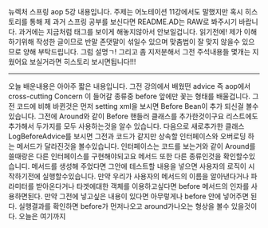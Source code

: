 뉴렉처 스프링 aop 5강 내용입니다. 주제는 어노테이션 11강에서도 말했지만 혹시 히스토리를 통해 제 과거 스프링 공부를 보신다면
README.AD는 RAW로 봐주시기 바랍니다. 과거에는 지금처럼 태그를 보이게 해놓지않아서 안보일겁니다.
읽기전에! 제가 이해하기위해 작성한 글이므로 반말 존댓말이 섞일수 있으며 맞춤법이 잘 맞지 않을수 있으므로 양해 부탁드립니다. 그럼 설명ㄱ!
그리고 좀 지저분해서 그전 주석내용들 몇개는 지웠어요 보실거라면 히스토리 보시면됩니다!!!

---------------------------------------------------------------------------------------------------------
오늘 배운내용은 아아주 짧은 내용입니다. 그전 강의에서 배웠떤 advice 즉 aop에서 cross-cutting Concern 이 들어갈 종류중 before 앞에만 꽃는 형태를 배울겁니다.
그전 코드에 비해 바뀐것은 먼저 setting xml을 보시면 Before Bean이 추가 되신걸 볼수있습니다.
그전에 Around와 같이 Before 핸들러 클래스를 추가한것이구요 리스트에도 추가해서 두가지를 모두 사용하는것을 알수 있습니다.
다음으로 새로추가한 클래스 LogBeforeAdvice를 보시면 그전과 코드가 같지만 상속할 인터페이스와 
오버로딩 하는 메서드가 달라진것을 볼수있습니다. 인터페이스는 코드를 보는거와 같이 Around를 쓸때랑은
다른 인터페이스를 구현해야되고요 메서드 또한 다른 종류인것을 확인할수있습니디. 메서드를 생성해 주었다면 그안에 테스트할 내용을 넣으면 사용자의 로직이 시작하기전에 실행할수있습니다. 만약
우리가 사용자의 메서드의 이름을 알아낸다거나 파라미터를 받아온다거나 타겟에대한 객체를 이용하고싶다면
before 메서드의 인자를 사용하면된다. 만약 그전에 넣고싶은 내용이 있다면 아무렇게나 before 안에 넣어주면 된다. 실행결과를 확인하면 before가 먼저나오고 around가나오는 형상을 볼수 있을것이다.
오늘은 여기까지